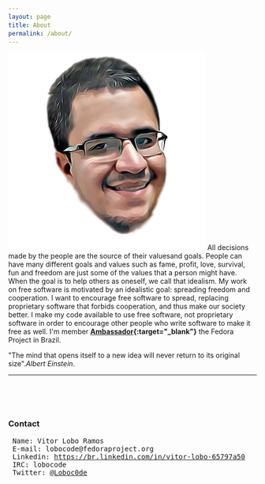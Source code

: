 ```yaml
---
layout: page
title: About
permalink: /about/
---
```



<spam id="gravatar"><img src="https://raw.githubusercontent.com/lobocode/lobocode.github.io/master/media/gravatar/vitorlobo.png" alt="https://raw.githubusercontent.com/lobocode/lobocode.github.io/master/media/gravatar/vitorlobo.png"> </spam>
All decisions made by the people are the source of their values ​​and goals. People can have many different goals and values ​​such as fame, profit, love, survival, fun and freedom are just some of the values ​​that a person might have. When the goal is to help others as oneself, we call that idealism.   My work on free software is motivated by an idealistic goal: spreading freedom and cooperation. I want to encourage free software to spread, replacing proprietary software that forbids cooperation, and thus make our society better. I make my code available to use free software, not proprietary software in order to encourage other people who write software to make it free as well. I'm member **[Ambassador](https://fedoraproject.org/wiki/User:Lobocode){:target="_blank"}** the Fedora Project in Brazil. 

"The mind that opens itself to a new idea will never return to its original size".*Albert Einstein*.

---
<br/>
<br/>
<br/>

### Contact
<pre>
 Name: Vitor Lobo Ramos
 E-mail: lobocode@fedoraproject.org 
 Linkedin: <a href="https://br.linkedin.com/in/vitor-lobo-65797a50">https://br.linkedin.com/in/vitor-lobo-65797a50</a>
 IRC: lobocode
 Twitter: <a href="https://twitter.com/loboc0de">@Loboc0de</a>
</pre>

